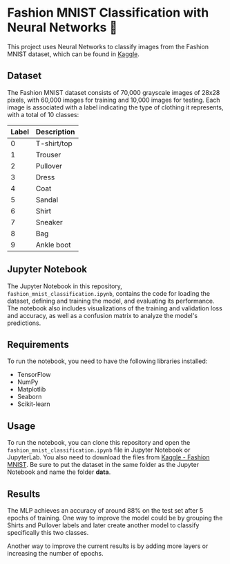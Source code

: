 # Fashion MNIST Classification with Neural Networks 👕

This project uses Neural Networks to classify images from the Fashion MNIST dataset, which can be found in [Kaggle](https://www.kaggle.com/zalando-research/fashionmnist).

## Dataset

The Fashion MNIST dataset consists of 70,000 grayscale images of 28x28 pixels, with 60,000 images for training and 10,000 images for testing. Each image is associated with a label indicating the type of clothing it represents, with a total of 10 classes:

| Label | Description |
|-------|-------------|
| 0     | T-shirt/top |
| 1     | Trouser     |
| 2     | Pullover    |
| 3     | Dress       |
| 4     | Coat        |
| 5     | Sandal      |
| 6     | Shirt       |
| 7     | Sneaker     |
| 8     | Bag         |
| 9     | Ankle boot  |


## Jupyter Notebook

The Jupyter Notebook in this repository, `fashion_mnist_classification.ipynb`, contains the code for loading the dataset, defining and training the model, and evaluating its performance. The notebook also includes visualizations of the training and validation loss and accuracy, as well as a confusion matrix to analyze the model's predictions.

## Requirements

To run the notebook, you need to have the following libraries installed:

- TensorFlow
- NumPy
- Matplotlib
- Seaborn
- Scikit-learn

## Usage

To run the notebook, you can clone this repository and open the `fashion_mnist_classification.ipynb` file in Jupyter Notebook or JupyterLab. You also need to download the files from [Kaggle - Fashion MNIST](https://www.kaggle.com/datasets/zalando-research/fashionmnist/code?datasetId=2243&sortBy=voteCount). Be sure to put the dataset in the same folder as the Jupyter Notebook and name the folder **data**.


## Results

The MLP achieves an accuracy of around 88% on the test set after 5 epochs of training. One way to improve the model could be by grouping the Shirts and Pullover labels and later create another model to classify specifically this two classes.

Another way to improve the current results is by adding more layers or increasing the number of epochs.
